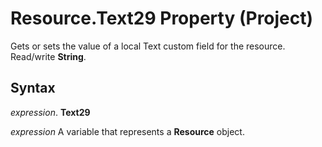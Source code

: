 
# Resource.Text29 Property (Project)

Gets or sets the value of a local Text custom field for the resource. Read/write  **String**.


## Syntax

 _expression_. **Text29**

 _expression_ A variable that represents a **Resource** object.

